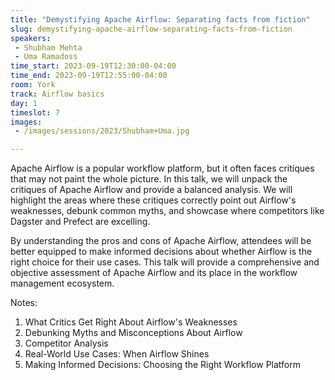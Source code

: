 ```yaml
---
title: "Demystifying Apache Airflow: Separating facts from fiction"
slug: demystifying-apache-airflow-separating-facts-from-fiction
speakers:
 - Shubham Mehta
 - Uma Ramadoss
time_start: 2023-09-19T12:30:00-04:00
time_end: 2023-09-19T12:55:00-04:00
room: York
track: Airflow basics
day: 1
timeslot: 7
images:
 - /images/sessions/2023/Shubham+Uma.jpg

---
```


Apache Airflow is a popular workflow platform, but it often faces critiques that may not paint the whole picture. In this talk, we will unpack the critiques of Apache Airflow and provide a balanced analysis. We will highlight the areas where these critiques correctly point out Airflow's weaknesses, debunk common myths, and showcase where competitors like Dagster and Prefect are excelling.
 
By understanding the pros and cons of Apache Airflow, attendees will be better equipped to make informed decisions about whether Airflow is the right choice for their use cases. This talk will provide a comprehensive and objective assessment of Apache Airflow and its place in the workflow management ecosystem. 
  
Notes:
 
 1. What Critics Get Right About Airflow's Weaknesses
 2. Debunking Myths and Misconceptions About Airflow
 3. Competitor Analysis
 4. Real-World Use Cases: When Airflow Shines
 5. Making Informed Decisions: Choosing the Right Workflow Platform